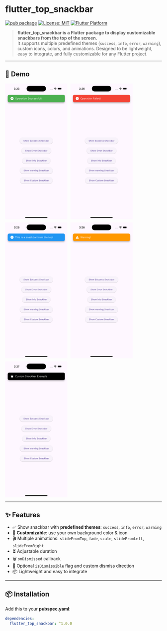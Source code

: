 # flutter_top_snackbar

[![pub package](https://img.shields.io/pub/v/flutter_top_snackbar.svg)](https://pub.dev/packages/flutter_top_snackbar)
[![License: MIT](https://img.shields.io/badge/license-MIT-blue.svg)](LICENSE)
[![Flutter Platform](https://img.shields.io/badge/platform-flutter-blue.svg)](https://flutter.dev)

> **flutter_top_snackbar is a Flutter package to display customizable snackbars from the top of the screen.**  
> It supports multiple predefined themes (`success`, `info`, `error`, `warning`), custom icons, colors, and animations. Designed to be lightweight, easy to integrate, and fully customizable for any Flutter project.

---

## 📸 Demo

<div style="display: flex; flex-wrap: wrap; gap: 10px;">
  <img src="example/success.png" width="200" />
  <img src="example/error.png" width="200" />
  <img src="example/info.png" width="200" />
  <img src="example/warning.png" width="200" />
  <img src="example/custom.png" width="200" />
</div>


---

## ✨ Features

- ✅ Show snackbar with **predefined themes**: `success`, `info`, `error`, `warning`
- 🎨 **Customizable**: use your own background color & icon
- 🎬 Multiple animations: `slideFromTop`, `fade`, `scale`, `slideFromLeft`, `slideFromRight`
- ⏳ Adjustable duration
- 🗑 `onDismissed` callback
- 🚪 Optional `isDismissible` flag and custom dismiss direction
- 📦 Lightweight and easy to integrate

---

## 📦 Installation

Add this to your **pubspec.yaml**:

```yaml
dependencies:
  flutter_top_snackbar: ^1.0.0

